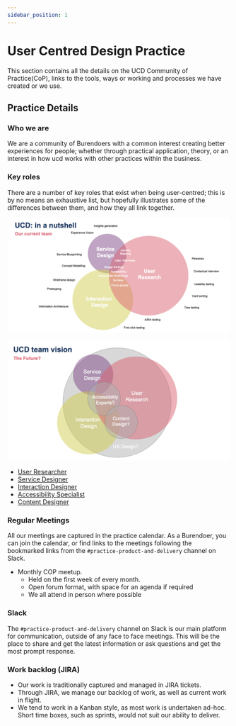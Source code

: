 ```yaml
---
sidebar_position: 1
---
```

# User Centred Design Practice

This section contains all the details on the UCD Community of Practice(CoP), links to the tools, ways or working and processes we have created or we use.

## Practice Details

### Who we are  

We are a community of Burendoers with a common interest creating better experiences for people; whether through practical application, theory, or an interest in how ucd works with other practices within the business.

### Key roles  

There are a number of key roles that exist when being user-centred; this is by no means an exhaustive list, but hopefully illustrates some of the differences between them, and how they all link together.

![Our team](images/nutshell.png)  

![The future](images/future.png)  

- [User Researcher](Roles/ur-ucd.md)
- [Service Designer](Roles/sd-ucd.md)
- [Interaction Designer](Roles/id-ucd.md)
- [Accessibility Specialist](Roles/as-ucd.md)
- [Content Designer](Roles/cd-ucd.md)  

### Regular Meetings  

All our meetings are captured in the practice calendar. As a Burendoer, you can join the calendar, or find links to the meetings following the bookmarked links from the `#practice-product-and-delivery` channel on Slack.

- Monthly COP meetup.
  - Held on the first week of every month.
  - Open forum format, with space for an agenda if required
  - We all attend in person where possible


### Slack

The `#practice-product-and-delivery` channel on Slack is our main platform for communication, outside of any face to face meetings.  This will be the place to share and get the latest information or ask questions and get the most prompt response.

### Work backlog (JIRA)  

- Our work is traditionally captured and managed in JIRA tickets.  
- Through JIRA, we manage our backlog of work, as well as current work in flight.  
- We tend to work in a Kanban style, as most work is undertaken ad-hoc.  Short time boxes, such as sprints, would not suit our ability to deliver.

